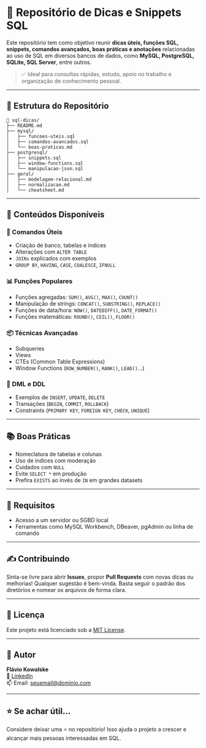 # 💾 Repositório de Dicas e Snippets SQL

Este repositório tem como objetivo reunir **dicas úteis, funções SQL, snippets, comandos avançados, boas práticas e anotações** relacionadas ao uso de SQL em diversos bancos de dados, como **MySQL, PostgreSQL, SQLite, SQL Server**, entre outros.

> ✅ Ideal para consultas rápidas, estudo, apoio no trabalho e organização de conhecimento pessoal.

---

## 📂 Estrutura do Repositório

```
📁 sql-dicas/
├── README.md
├── mysql/
│   ├── funcoes-uteis.sql
│   ├── comandos-avancados.sql
│   └── boas-praticas.md
├── postgresql/
│   ├── snippets.sql
│   ├── window-functions.sql
│   └── manipulacao-json.sql
├── geral/
│   ├── modelagem-relacional.md
│   ├── normalizacao.md
│   └── cheatsheet.md
```

---

## 🧠 Conteúdos Disponíveis

### 🔧 Comandos Úteis
- Criação de banco, tabelas e índices
- Alterações com `ALTER TABLE`
- `JOINs` explicados com exemplos
- `GROUP BY`, `HAVING`, `CASE`, `COALESCE`, `IFNULL`

### 📊 Funções Populares
- Funções agregadas: `SUM()`, `AVG()`, `MAX()`, `COUNT()`
- Manipulação de strings: `CONCAT()`, `SUBSTRING()`, `REPLACE()`
- Funções de data/hora: `NOW()`, `DATEDIFF()`, `DATE_FORMAT()`
- Funções matemáticas: `ROUND()`, `CEIL()`, `FLOOR()`

### 📦 Técnicas Avançadas
- Subqueries
- Views
- CTEs (Common Table Expressions)
- Window Functions (`ROW_NUMBER()`, `RANK()`, `LEAD()`...)

### 🔄 DML e DDL
- Exemplos de `INSERT`, `UPDATE`, `DELETE`
- Transações (`BEGIN`, `COMMIT`, `ROLLBACK`)
- Constraints (`PRIMARY KEY`, `FOREIGN KEY`, `CHECK`, `UNIQUE`)

---

## 📚 Boas Práticas

- Nomeclatura de tabelas e colunas
- Uso de índices com moderação
- Cuidados com `NULL`
- Evite `SELECT *` em produção
- Prefira `EXISTS` ao invés de `IN` em grandes datasets

---

## 📌 Requisitos

- Acesso a um servidor ou SGBD local
- Ferramentas como MySQL Workbench, DBeaver, pgAdmin ou linha de comando

---

## ✍️ Contribuindo

Sinta-se livre para abrir **Issues**, propor **Pull Requests** com novas dicas ou melhorias! Qualquer sugestão é bem-vinda. Basta seguir o padrão dos diretórios e nomear os arquivos de forma clara.

---

## 📄 Licença

Este projeto está licenciado sob a [MIT License](LICENSE).

---

## 🤝 Autor

**Flávio Kowalske**  
🔗 [LinkedIn](https://www.linkedin.com/in/flavio-kowalske)  
📫 Email: seuemail@dominio.com

---

## ⭐ Se achar útil...

Considere deixar uma ⭐ no repositório! Isso ajuda o projeto a crescer e alcançar mais pessoas interessadas em SQL.
